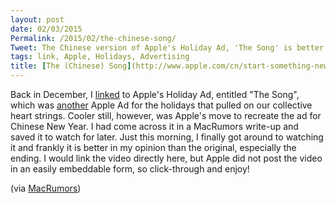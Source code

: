 ```yaml
---
layout: post
date: 02/03/2015
Permalink: /2015/02/the-chinese-song/
Tweet: The Chinese version of Apple's Holiday Ad, 'The Song' is better than the original.
tags: link, Apple, Holidays, Advertising
title: [The (Chinese) Song](http://www.apple.com/cn/start-something-new/#film-holiday)
---
```


Back in December, I [linked](http://www.engineeredeloquence.com/2014/12/the-song/) to Apple's Holiday Ad, entitled "The Song", which was [another](http://www.engineeredeloquence.com/2013/12/misunderstood-electronics/ "Misunderstood Electronics - Engineered Eloquence") Apple Ad for the holidays that pulled on our collective heart strings. Cooler still, however, was Apple's move to recreate the ad for Chinese New Year. I had come across it in a MacRumors write-up and saved it to watch for later. Just this morning, I finally got around to watching it and frankly it is better in my opinion than the original, especially the ending. I would link the video directly here, but Apple did not post the video in an easily embeddable form, so click-through and enjoy!

(via [MacRumors](http://www.macrumors.com/2015/02/02/apple-the-song-ad-china/ "Apple Releases New Version of 'The Song' Ad for Chinese New Year - MacRumors"))